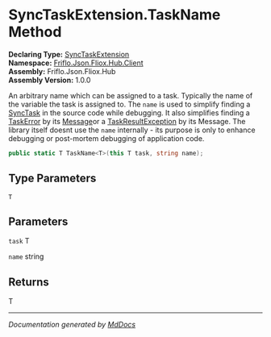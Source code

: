 ﻿<!--  
  <auto-generated>   
    The contents of this file were generated by a tool.  
    Changes to this file may be list if the file is regenerated  
  </auto-generated>   
-->

# SyncTaskExtension.TaskName Method

**Declaring Type:** [SyncTaskExtension](../index.md)  
**Namespace:** [Friflo.Json.Fliox.Hub.Client](../../index.md)  
**Assembly:** Friflo.Json.Fliox.Hub  
**Assembly Version:** 1.0.0

An arbitrary name which can be assigned to a task. Typically the name of the variable the task is assigned to. The `name` is used to simplify finding a [SyncTask](../../SyncTask/index.md) in the source code while debugging. It also simplifies finding a [TaskError](../../TaskError/index.md) by its [Message](../../TaskError/properties/Message.md)or a [TaskResultException](../../TaskResultException/index.md) by its Message. The library itself doesnt use the `name` internally \- its purpose is only to enhance debugging or post\-mortem debugging of application code.

```csharp
public static T TaskName<T>(this T task, string name);
```

## Type Parameters

`T`

## Parameters

`task`  T

`name`  string

## Returns

T

___

*Documentation generated by [MdDocs](https://github.com/ap0llo/mddocs)*
